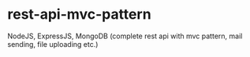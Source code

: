 # rest-api-mvc-pattern
NodeJS, ExpressJS, MongoDB (complete rest api with mvc pattern, mail sending, file uploading etc.)

